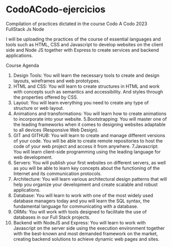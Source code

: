 # CodoACodo-ejercicios
Compilation of practices dictated in the course Codo A Codo 2023 FullStack Js Node

I will be uploading the practices of the course of essential languages and tools such as HTML, CSS and Javascript to develop websites on the client side and Node JS together with Express to create services and backend applications.

  Course Agenda
1. Design Tools:
    You will learn the necessary tools to create and design layouts, wireframes and web prototypes.
2. HTML and CSS:
    You will learn to create structures in HTML and work with concepts such as semantics and accessibility. And styles through the properties offered by CSS.
3. Layout:
    You will learn everything you need to create any type of structure or web layout.
4. Animations and transformations:
    You will learn how to create animations to incorporate into your website.
5.Bootstrapping:
    You will master one of the leading frameworks when it comes to designing websites adaptable to all devices (Responsive Web Design).
6. GIT and GITHUB:
    You will learn to create and manage different versions of your code. You will be able to create remote repositories to host the code of your web project and access it from anywhere.
7.Javascript:
    You will learn client-side programming using the leading language for web development.
8. Servers:
    You will publish your first websites on different servers, as well as you will be able to learn key concepts about the functioning of the Internet and its communication protocols.
9. Architecture:
    You will learn various architectural design patterns that will help you organize your development and create scalable and robust applications.
10. Database:
    You will learn to work with one of the most widely used database managers today and you will learn the SQL syntax, the fundamental language for communicating with a database.
11. ORMs:
    You will work with tools designed to facilitate the use of databases in our Full Stack projects.
12. Backend with NodeJS and Express:
    You will learn to work with Javascript on the server side using the execution environment together with the best-known and most demanded framework on the market, creating backend solutions to achieve dynamic web pages and sites.
